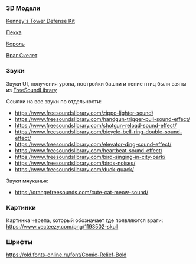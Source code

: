 ### 3D Модели

[Kenney's Tower Defense Kit](https://www.kenney.nl/assets/tower-defense-kit)

[Пекка](https://sketchfab.com/3d-models/pekka-865ef12fcce64e61b97b83b04794d07d)

[Король](https://sketchfab.com/3d-models/red-king-7bedf8fcb753493c9d40e90cdd7812fa)

[Враг Скелет](https://poly.pizza/m/yq5ATpujSt)

### Звуки

Звуки UI, получения урона, постройки башни и пение птиц были взяты из [FreeSoundLibrary](https://www.freesoundslibrary.com)

Ссылки на все звуки по отдельности:
- https://www.freesoundslibrary.com/zippo-lighter-sound/
- https://www.freesoundslibrary.com/handgun-trigger-pull-sound-effect/
- https://www.freesoundslibrary.com/shotgun-reload-sound-effect/
- https://www.freesoundslibrary.com/bicycle-bell-ring-double-sound-effect/
- https://www.freesoundslibrary.com/elevator-ding-sound-effect/
- https://www.freesoundslibrary.com/heartbeat-sound-effect/
- https://www.freesoundslibrary.com/bird-singing-in-city-park/
- https://www.freesoundslibrary.com/birds-noises/
- https://www.freesoundslibrary.com/duck-quack/

Звуки мяуканья:
- https://orangefreesounds.com/cute-cat-meow-sound/

### Картинки

Картинка черепа, который обозначает где появляются враги:
https://www.vecteezy.com/png/1193502-skull

### Шрифты

https://old.fonts-online.ru/font/Comic-Relief-Bold
